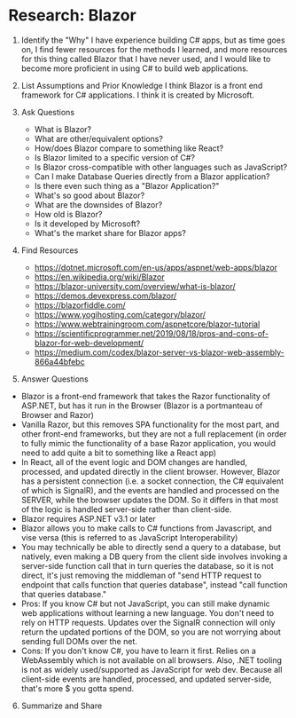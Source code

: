 # Research: Blazor

1. Identify the "Why"
I have experience building C# apps, but as time goes on, I find fewer resources for the methods I learned, and more resources for this thing called Blazor that I have never used, and I would like to become more proficient in using C# to build web applications.

2. List Assumptions and Prior Knowledge
I think Blazor is a front end framework for C# applications. I think it is created by Microsoft. 

3. Ask Questions
   - What is Blazor?
   - What are other/equivalent options?
   - How/does Blazor compare to something like React?
   - Is Blazor limited to a specific version of C#?
   - Is Blazor cross-compatible with other languages such as JavaScript?
   - Can I make Database Queries directly from a Blazor application?
   - Is there even such thing as a "Blazor Application?"
   - What's so good about Blazor?
   - What are the downsides of Blazor?
   - How old is Blazor?
   - Is it developed by Microsoft?
   - What's the market share for Blazor apps?

4. Find Resources
   - https://dotnet.microsoft.com/en-us/apps/aspnet/web-apps/blazor
   - https://en.wikipedia.org/wiki/Blazor
   - https://blazor-university.com/overview/what-is-blazor/
   - https://demos.devexpress.com/blazor/
   - https://blazorfiddle.com/
   - https://www.yogihosting.com/category/blazor/
   - https://www.webtrainingroom.com/aspnetcore/blazor-tutorial
   - https://scientificprogrammer.net/2019/08/18/pros-and-cons-of-blazor-for-web-development/
   - https://medium.com/codex/blazor-server-vs-blazor-web-assembly-866a44bfebc


5. Answer Questions
  - Blazor is a front-end framework that takes the Razor functionality of ASP.NET, but has it run in the Browser (Blazor is a portmanteau of Browser and Razor)
  - Vanilla Razor, but this removes SPA functionality for the most part, and other front-end frameworks, but they are not a full replacement (in order to fully mimic the functionality of a base Razor application, you would need to add quite a bit to something like a React app)
  - In React, all of the event logic and DOM changes are handled, processed, and updated directly in the client browser. However, Blazor has a persistent connection (i.e. a socket connection, the C# equivalent of which is SignalR), and the events are handled and processed on the SERVER, while the browser updates the DOM. So it differs in that most of the logic is handled server-side rather than client-side.
  - Blazor requires ASP.NET v3.1 or later
  - Blazor allows you to make calls to C# functions from Javascript, and vise versa (this is referred to as JavaScript Interoperability)
  - You may technically be able to directly send a query to a database, but natively, even making a DB query from the client side involves invoking a server-side function call that in turn queries the database, so it is not direct, it's just removing the middleman of "send HTTP request to endpoint that calls function that queries database", instead "call function that queries database."
  - Pros: If you know C# but not JavaScript, you can still make dynamic web applications without learning a new language. You don't need to rely on HTTP requests. Updates over the SignalR connection will only return the updated portions of the DOM, so you are not worrying about sending full DOMs over the net.
  - Cons: If you don't know C#, you have to learn it first. Relies on a WebAssembly which is not available on all browsers. Also, .NET tooling is not as widely used/supported as JavaScript for web dev. Because all client-side events are handled, processed, and updated server-side, that's more $ you gotta spend.

6. Summarize and Share


